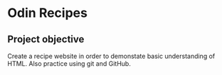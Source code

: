 # Odin Recipes

## Project objective
Create a recipe website in order to demonstate basic understanding of HTML. Also practice using git and GitHub.